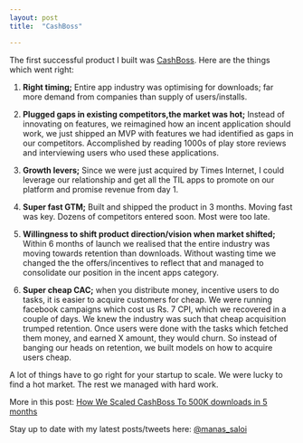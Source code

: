 ```yaml
---
layout: post
title:  "CashBoss"

---
```


The first successful product I built was [CashBoss](https://play.google.com/store/apps/details?id=in.coupondunia.cashboss&hl=en_IN). Here are the things which went right:

1. **Right timing;** Entire app industry was optimising for downloads; far more demand from companies than supply of users/installs.

2. **Plugged gaps in existing competitors,the market was hot;** Instead of innovating on features, we reimagined how an incent application should work, we just shipped an MVP with features we had identified as gaps in our competitors. Accomplished by reading 1000s of play store reviews and interviewing users who used these applications.

3. **Growth levers;** Since we were just acquired by Times Internet, I could leverage our relationship and get all the TIL apps to promote on our platform and promise revenue from day 1.

4. **Super fast GTM;** Built and shipped the product in 3 months. Moving fast was key. Dozens of competitors entered soon. Most were too late.

5. **Willingness to shift product direction/vision when market shifted;** Within 6 months of launch we realised that the entire industry was moving towards retention than downloads. Without wasting time we changed the the offers/incentives to reflect that and managed to consolidate our position in the incent apps category.

6. **Super cheap CAC;**  when you distribute money, incentive users to do tasks, it is easier to acquire customers for cheap. We were running facebook campaigns which cost us Rs. 7 CPI, which we recovered in a couple of days. We knew the industry was such that cheap acquisition trumped retention. Once users were done with the tasks which fetched them money, and earned X amount, they would churn. So instead of banging our heads on retention, we built models on how to acquire users cheap.

A lot of things have to go right for your startup to scale. We were lucky to find a hot market. The rest we managed with hard work.

More in this post: [How We Scaled CashBoss To 500K downloads in 5 months](https://linkedin.com/pulse/how-we-scaled-cashboss-500k-downloads-5-months-manas-j-saloi/)

Stay up to date with my latest posts/tweets here: [@manas_saloi](http://twitter.com/manas_saloi)
